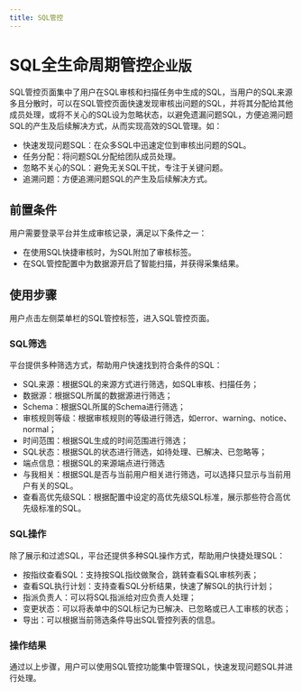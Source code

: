 ```yaml
---
title: SQL管控
---
```


# SQL全生命周期管控`企业版`

SQL管控页面集中了用户在SQL审核和扫描任务中生成的SQL，当用户的SQL来源多且分散时，可以在SQL管控页面快速发现审核出问题的SQL，并将其分配给其他成员处理，或将不关心的SQL设为忽略状态，以避免遗漏问题SQL，方便追溯问题SQL的产生及后续解决方式，从而实现高效的SQL管理。如：

* 快速发现问题SQL：在众多SQL中迅速定位到审核出问题的SQL。
* 任务分配：将问题SQL分配给团队成员处理。
* 忽略不关心的SQL：避免无关SQL干扰，专注于关键问题。
* 追溯问题：方便追溯问题SQL的产生及后续解决方式。


## 前置条件

用户需要登录平台并生成审核记录，满足以下条件之一：

* 在使用SQL快捷审核时，为SQL附加了审核标签。
* 在SQL管控配置中为数据源开启了智能扫描，并获得采集结果。

## 使用步骤

用户点击左侧菜单栏的SQL管控标签，进入SQL管控页面。

### SQL筛选

平台提供多种筛选方式，帮助用户快速找到符合条件的SQL：

* SQL来源：根据SQL的来源方式进行筛选，如SQL审核、扫描任务；
* 数据源：根据SQL所属的数据源进行筛选；
* Schema：根据SQL所属的Schema进行筛选；
* 审核规则等级：根据审核规则的等级进行筛选，如error、warning、notice、normal；
* 时间范围：根据SQL生成的时间范围进行筛选；
* SQL状态：根据SQL的状态进行筛选，如待处理、已解决、已忽略等；
* 端点信息：根据SQL的来源端点进行筛选
* 与我相关：根据SQL是否与当前用户相关进行筛选，可以选择只显示与当前用户有关的SQL。
* 查看高优先级SQL：根据配置中设定的高优先级SQL标准，展示那些符合高优先级标准的SQL。


### SQL操作

除了展示和过滤SQL，平台还提供多种SQL操作方式，帮助用户快捷处理SQL：

* 按指纹查看SQL：支持按SQL指纹做聚合，跳转查看SQL审核列表；
* 查看SQL执行计划：支持查看SQL分析结果，快速了解SQL的执行计划；
* 指派负责人：可以将SQL指派给对应负责人处理；
* 变更状态：可以将表单中的SQL标记为已解决、已忽略或已人工审核的状态；
* 导出：可以根据当前筛选条件导出SQL管控列表的信息。


### 操作结果
通过以上步骤，用户可以使用SQL管控功能集中管理SQL，快速发现问题SQL并进行处理。


